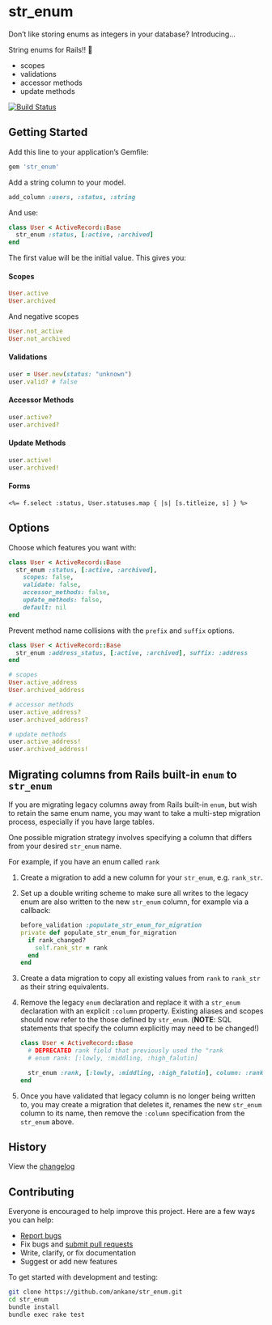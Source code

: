 # str_enum

Don’t like storing enums as integers in your database? Introducing...

String enums for Rails!! :tada:

- scopes
- validations
- accessor methods
- update methods

[![Build Status](https://travis-ci.org/ankane/str_enum.svg?branch=master)](https://travis-ci.org/ankane/str_enum)

## Getting Started

Add this line to your application’s Gemfile:

```ruby
gem 'str_enum'
```

Add a string column to your model.

```ruby
add_column :users, :status, :string
```

And use:

```ruby
class User < ActiveRecord::Base
  str_enum :status, [:active, :archived]
end
```

The first value will be the initial value. This gives you:

#### Scopes

```ruby
User.active
User.archived
```

And negative scopes

```ruby
User.not_active
User.not_archived
```

#### Validations

```ruby
user = User.new(status: "unknown")
user.valid? # false
```

#### Accessor Methods

```ruby
user.active?
user.archived?
```

#### Update Methods

```ruby
user.active!
user.archived!
```

#### Forms

```erb
<%= f.select :status, User.statuses.map { |s| [s.titleize, s] } %>
```

## Options

Choose which features you want with:

```ruby
class User < ActiveRecord::Base
  str_enum :status, [:active, :archived],
    scopes: false,
    validate: false,
    accessor_methods: false,
    update_methods: false,
    default: nil
end
```

Prevent method name collisions with the `prefix` and `suffix` options.

```ruby
class User < ActiveRecord::Base
  str_enum :address_status, [:active, :archived], suffix: :address
end

# scopes
User.active_address
User.archived_address

# accessor methods
user.active_address?
user.archived_address?

# update methods
user.active_address!
user.archived_address!
```

## Migrating columns from Rails built-in `enum` to `str_enum`

If you are migrating legacy columns away from Rails built-in `enum`, but wish
to retain the same enum name, you may want to take a multi-step migration
process, especially if you have large tables.

One possible migration strategy involves specifying a column that differs from
your desired `str_enum` name.

For example, if you have an enum called `rank`

  1. Create a migration to add a new column for your `str_enum`, e.g.
     `rank_str`.
  2. Set up a double writing scheme to make sure all writes to the legacy
     enum are also written to the new `str_enum` column, for example via
     a callback:

      ```ruby
      before_validation :populate_str_enum_for_migration
      private def populate_str_enum_for_migration
        if rank_changed?
          self.rank_str = rank
        end
      end
      ```

  3. Create a data migration to copy all existing values from `rank` to
     `rank_str` as their string equivalents.
  4. Remove the legacy `enum` declaration and replace it with a `str_enum`
     declaration with an explicit `:column` property. Existing aliases and
     scopes should now refer to the those defined by `str_enum`. (**NOTE**: SQL
     statements that specify the column explicitly may need to be changed!)

      ```ruby
      class User < ActiveRecord::Base
        # DEPRECATED rank field that previously used the "rank
        # enum rank: [:lowly, :middling, :high_falutin]

        str_enum :rank, [:lowly, :middling, :high_falutin], column: :rank_str
      end
      ```

  5. Once you have validated that legacy column is no longer being written to,
     you may create a migration that deletes it, renames the new `str_enum`
     column to its name, then remove the `:column` specification from the
     `str_enum` above.

## History

View the [changelog](https://github.com/ankane/str_enum/blob/master/CHANGELOG.md)

## Contributing

Everyone is encouraged to help improve this project. Here are a few ways you can help:

- [Report bugs](https://github.com/ankane/str_enum/issues)
- Fix bugs and [submit pull requests](https://github.com/ankane/str_enum/pulls)
- Write, clarify, or fix documentation
- Suggest or add new features

To get started with development and testing:

```sh
git clone https://github.com/ankane/str_enum.git
cd str_enum
bundle install
bundle exec rake test
```
